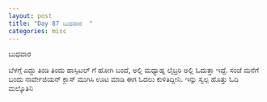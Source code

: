 ```yaml
---
layout: post
title: "Day 87 ಬುಧವಾರ  "
categories: misc
---
```


ಬುಧವಾರ

ಬೆಳಗ್ಗೆ ಎದ್ದು ತಿಂಡಿ ತಿಂದು ಹಾಸ್ಪಿಟಲ್ ಗೆ ಹೋಗಿ ಬಂದೆ, ಅಲ್ಲಿ ಮಧ್ಯಾಹ್ನ ಲೈಬ್ರರಿ ಅಲ್ಲಿ ಓದುತ್ತಾ ಇದ್ದೆ. ಸಂಜೆ ಮನೆಗೆ ಬಂದು ನಾರ್ವೇಜಿಯನ್ ಕ್ಲಾಸ್ ಮುಗಿಸಿ ಊಟ ಮಾಡಿ ಈಗ ಓದಲು ಕುಳಿತಿದ್ದೀನಿ. ಇನ್ನು ಸ್ವಲ್ಪ ಹೊತ್ತು ಓದಿ ಮಲ್ಕೊತಿನಿ
